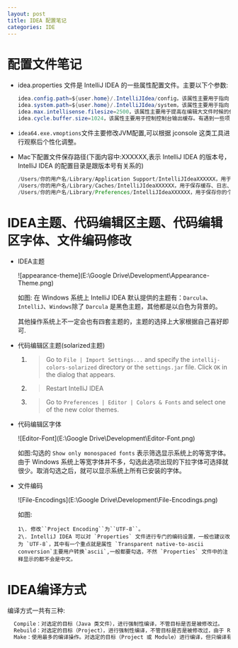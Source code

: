```yaml
---
layout: post
title: IDEA 配置笔记
categories: IDE
---
```


# 配置文件笔记

- idea.properties 文件是 IntelliJ IDEA 的一些属性配置文件。主要以下个参数:

  ```java
  idea.config.path=${user.home}/.IntelliJIdea/config，该属性主要用于指向 IntelliJ IDEA 的个性化配置目录，默认是被注释，打开注释之后才算启用该属性，这里需要特别注意的是斜杠方向，这里用的是正斜杠。
  idea.system.path=${user.home}/.IntelliJIdea/system，该属性主要用于指向 IntelliJ IDEA 的系统文件目录，默认是被注释，打开注释之后才算启用该属性，这里需要特别注意的是斜杠方向，这里用的是正斜杠。如果你的项目很多，则该目录会很大，如果你的 C 盘空间不够的时候，还是建议把该目录转移到其他盘符下。
  idea.max.intellisense.filesize=2500，该属性主要用于提高在编辑大文件时候的代码帮助。IntelliJ IDEA 在编辑大文件的时候还是很容易卡顿的。
  idea.cycle.buffer.size=1024，该属性主要用于控制控制台输出缓存。有遇到一些项目开启很多输出，控制台很快就被刷满了没办法再自动输出后面内容，这种项目建议增大该值或是直接禁用掉，禁用语句 idea.cycle.buffer.size=disabled
  ```

- `idea64.exe.vmoptions`文件主要修改JVM配置,可以根据 jconsole 这类工具进行观察后个性化调整。

- Mac下配置文件保存路径(下面内容中:XXXXXX,表示 IntelliJ IDEA 的版本号，IntelliJ IDEA 的配置目录是跟版本号有关系的)

  ```java
  /Users/你的用户名/Library/Application Support/IntelliJIdeaXXXXXX，用于保存安装的插件
  /Users/你的用户名/Library/Caches/IntelliJIdeaXXXXXX，用于保存缓存、日志、以及本地的版本控制信息（local history 这个功能）
  /Users/你的用户名/Library/Preferences/IntelliJIdeaXXXXXX，用于保存你的个人配置，等价于 Windows 下的 config 目录
  ```

# IDEA主题、代码编辑区主题、代码编辑区字体、文件编码修改

- IDEA主题

  ![appearance-theme](E:\Google Drive\Development\Appearance-Theme.png)

  如图: 在 Windows 系统上 IntelliJ IDEA 默认提供的主题有：`Darcula`、`IntelliJ`、`Windows`除了 `Darcula` 是黑色主题，其他都是以白色为背景的。

  其他操作系统上不一定会也有四套主题的，主题的选择上大家根据自己喜好即可.

- 代码编辑区主题(solarized主题)

  1. > Go to `File | Import Settings...` and specify the `intellij-colors-solarized` directory or the `settings.jar` file. Click `OK` in the dialog that appears.

  2. > Restart IntelliJ IDEA

  3. > Go to `Preferences | Editor | Colors & Fonts` and select one of the new color themes.

- 代码编辑区字体

  ![Editor-Font](E:\Google Drive\Development\Editor-Font.png)

  如图:勾选的 `Show only monospaced fonts` 表示筛选显示系统上的等宽字体。由于 Windows 系统上等宽字体并不多，勾选此选项出现的下拉字体可选择就很少。取消勾选之后，就可以显示系统上所有已安装的字体。

- 文件编码

  ![File-Encodings](E:\Google Drive\Development\File-Encodings.png)

  如图:

  ```
  1\. 修改``Project Encoding``为``UTF-8``。
  2\. IntelliJ IDEA 可以对 `Properties` 文件进行专门的编码设置，一般也建议改为 `UTF-8`，其中有一个重点就是属性 `Transparent native-to-ascii conversion`主要用户转换`ascii`,一般都要勾选，不然 `Properties` 文件中的注释显示的都不会是中文。
  ```

# IDEA编译方式

编译方式一共有三种:

```java
  Compile：对选定的目标（Java 类文件），进行强制性编译，不管目标是否是被修改过。
  Rebuild：对选定的目标（Project），进行强制性编译，不管目标是否是被修改过，由于 Rebuild 的目标只有 Project，所以 Rebuild 每次花的时间会比较长。
  Make：使用最多的编译操作。对选定的目标（Project 或 Module）进行编译，但只编译有修改过的文件，没有修改过的文件不会编译，这样平时开发大型项目才不会浪费时间在编译过程中。
```

​

#

#
